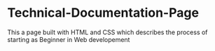 # Technical-Documentation-Page

This a page built with HTML and CSS which describes the process of starting as Beginner in Web developement
